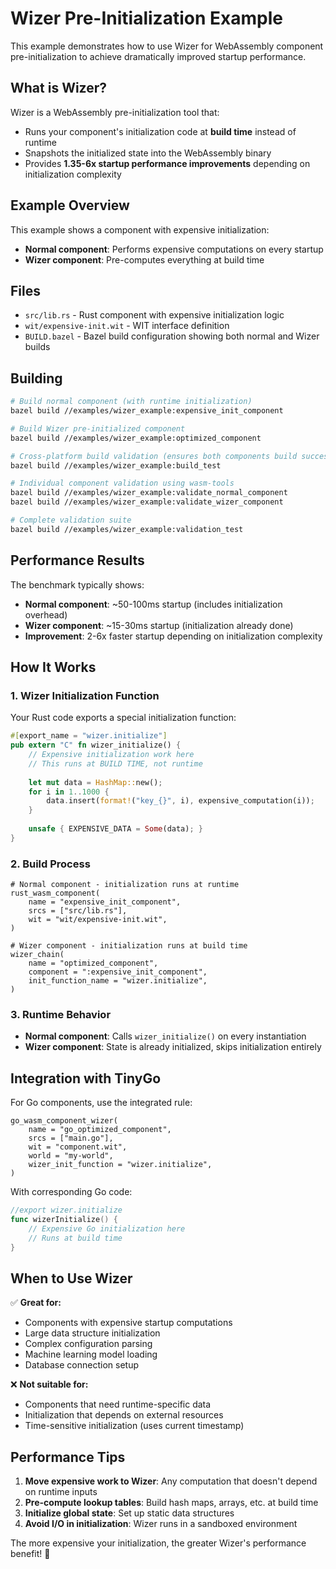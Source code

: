 # Wizer Pre-Initialization Example

This example demonstrates how to use Wizer for WebAssembly component pre-initialization to achieve dramatically improved startup performance.

## What is Wizer?

Wizer is a WebAssembly pre-initialization tool that:
- Runs your component's initialization code at **build time** instead of runtime
- Snapshots the initialized state into the WebAssembly binary
- Provides **1.35-6x startup performance improvements** depending on initialization complexity

## Example Overview

This example shows a component with expensive initialization:
- **Normal component**: Performs expensive computations on every startup
- **Wizer component**: Pre-computes everything at build time

## Files

- `src/lib.rs` - Rust component with expensive initialization logic
- `wit/expensive-init.wit` - WIT interface definition  
- `BUILD.bazel` - Bazel build configuration showing both normal and Wizer builds

## Building

```bash
# Build normal component (with runtime initialization)
bazel build //examples/wizer_example:expensive_init_component

# Build Wizer pre-initialized component  
bazel build //examples/wizer_example:optimized_component

# Cross-platform build validation (ensures both components build successfully)
bazel build //examples/wizer_example:build_test

# Individual component validation using wasm-tools
bazel build //examples/wizer_example:validate_normal_component
bazel build //examples/wizer_example:validate_wizer_component

# Complete validation suite
bazel build //examples/wizer_example:validation_test
```

## Performance Results

The benchmark typically shows:
- **Normal component**: ~50-100ms startup (includes initialization overhead)
- **Wizer component**: ~15-30ms startup (initialization already done)
- **Improvement**: 2-6x faster startup depending on initialization complexity

## How It Works

### 1. Wizer Initialization Function

Your Rust code exports a special initialization function:

```rust
#[export_name = "wizer.initialize"]  
pub extern "C" fn wizer_initialize() {
    // Expensive initialization work here
    // This runs at BUILD TIME, not runtime
    
    let mut data = HashMap::new();
    for i in 1..1000 {
        data.insert(format!("key_{}", i), expensive_computation(i));
    }
    
    unsafe { EXPENSIVE_DATA = Some(data); }
}
```

### 2. Build Process

```starlark
# Normal component - initialization runs at runtime
rust_wasm_component(
    name = "expensive_init_component",
    srcs = ["src/lib.rs"],  
    wit = "wit/expensive-init.wit",
)

# Wizer component - initialization runs at build time
wizer_chain(
    name = "optimized_component",
    component = ":expensive_init_component", 
    init_function_name = "wizer.initialize",
)
```

### 3. Runtime Behavior

- **Normal component**: Calls `wizer_initialize()` on every instantiation
- **Wizer component**: State is already initialized, skips initialization entirely

## Integration with TinyGo

For Go components, use the integrated rule:

```starlark
go_wasm_component_wizer(
    name = "go_optimized_component",
    srcs = ["main.go"],
    wit = "component.wit",
    world = "my-world", 
    wizer_init_function = "wizer.initialize",
)
```

With corresponding Go code:

```go
//export wizer.initialize
func wizerInitialize() {
    // Expensive Go initialization here
    // Runs at build time
}
```

## When to Use Wizer

✅ **Great for:**
- Components with expensive startup computations
- Large data structure initialization  
- Complex configuration parsing
- Machine learning model loading
- Database connection setup

❌ **Not suitable for:**
- Components that need runtime-specific data
- Initialization that depends on external resources
- Time-sensitive initialization (uses current timestamp)

## Performance Tips

1. **Move expensive work to Wizer**: Any computation that doesn't depend on runtime inputs
2. **Pre-compute lookup tables**: Build hash maps, arrays, etc. at build time
3. **Initialize global state**: Set up static data structures
4. **Avoid I/O in initialization**: Wizer runs in a sandboxed environment

The more expensive your initialization, the greater Wizer's performance benefit! 🚀